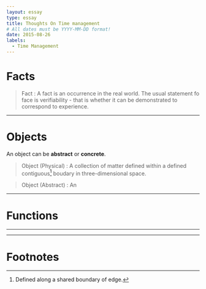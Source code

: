 ```yaml
---
layout: essay
type: essay
title: Thoughts On Time management
# All dates must be YYYY-MM-DD format!
date: 2015-08-26
labels:
  - Time Management
---
```


# Facts

> Fact
> : A fact is an occurrence in the real world. The usual statement fo face is verifiability - that is whether it can be demonstrated to correspond to experience. 

---
 
# Objects

An object can be **abstract** or **concrete**.

> Object (Physical)
> : A collection of matter defined within a defined contiguous[^1] boudary in three-dimensional space.

> Object (Abstract)
> : An 
---

# Functions



---
---

# Footnotes

[^1]: Defined along a shared boundary of edge.
